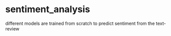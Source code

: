 # sentiment_analysis
different models are trained from scratch to predict sentiment from the text-review
